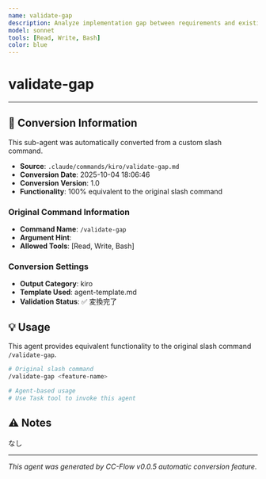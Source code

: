 ```yaml
---
name: validate-gap
description: Analyze implementation gap between requirements and existing codebase
model: sonnet
tools: [Read, Write, Bash]
color: blue
---
```


# validate-gap



---

## 🔄 Conversion Information

This sub-agent was automatically converted from a custom slash command.

- **Source**: `.claude/commands/kiro/validate-gap.md`
- **Conversion Date**: 2025-10-04 18:06:46
- **Conversion Version**: 1.0
- **Functionality**: 100% equivalent to the original slash command

### Original Command Information

- **Command Name**: `/validate-gap`
- **Argument Hint**: <feature-name>
- **Allowed Tools**: [Read, Write, Bash]

### Conversion Settings

- **Output Category**: kiro
- **Template Used**: agent-template.md
- **Validation Status**: ✅ 変換完了

## 💡 Usage

This agent provides equivalent functionality to the original slash command `/validate-gap`.

```bash
# Original slash command
/validate-gap <feature-name>

# Agent-based usage
# Use Task tool to invoke this agent
```

## ⚠️ Notes

なし

---

_This agent was generated by CC-Flow v0.0.5 automatic conversion feature._

